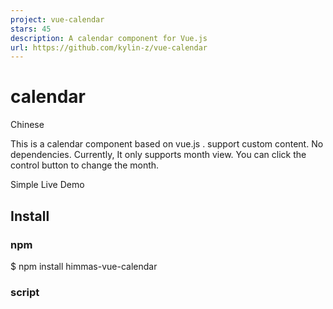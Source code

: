 ```yaml
---
project: vue-calendar
stars: 45
description: A calendar component for Vue.js
url: https://github.com/kylin-z/vue-calendar
---
```


calendar
========

Chinese

This is a calendar component based on vue.js . support custom content. No dependencies. Currently, It only supports month view. You can click the control button to change the month.

Simple Live Demo

Install
-------

### npm

$ npm install himmas-vue-calendar

### script

<script src\='dist/vue-calendar.js'\>

Usage
-----

### Global Registration

//main.js
import Vue from 'vue'
import App from './App.vue'
//...

import Calendar from 'himmas-vue-calendar'
Vue.use(Calendar)

//...

new Vue({
  el: '#app',
  render: h \=> h(App)
})

<!--app.vue-->
<template\>
  <div id\="app"\>
    <!-- 'kl-' prefix -->
    <kl-calendar height\="800px" width\="800px"/>
  </div\>
</template\>

<script\>

  export default {
    name: 'App'
  }
</script\>

### Local Registration

<!--app.vue-->
<template\>
  <div id\="app"\>
    <calendar height\="800px" width\="800px"/>
  </div\>
</template\>

<script\>
  import Calendar from 'himmas-vue-calendar'
  export default {
    name: 'App',
    components:{Calendar}
  }
</script\>

Attributes
----------

Attribute

Description

Type

Accepted Values

Default

width

Calendar's width

String

\-

100%

height

Calendar's height

String

\-

100%

border

whether Calendar has vertical border

Boolean

true/false

true

default-date

default render date

Date,String

anything accepted by new Date()

new Date()

show-lunar

whether lunar info is visible.if `render-content` has been defined, this attribute does not work)

Boolean

true/false

true

show-festival

whether festival is visible.if `render-content` has been defined, this attribute does not work

Boolean

true/false

true

show-term

whether solar terms is visible.if `render-content` has been defined, this attribute does not work

Boolean

true/false

true

week-count

the number of weeks

Number

\-

6

week-title-align

the alignment of head information

String

left/right/center

right

week-title

head content

Array

\-

\['周日', '周一', '周二', '周三', '周四', '周五', '周六'\]

render-content

render function for date, support jsx

Function(h,date)

\-

show-title

whether title bar is visible

Boolean

true/false

true

show-control-btn

whether right control btn group is visible.if `render-title` has been defined, this attribute does not work

Boolean

true/false

true

render-title

render function for title bar, support jsx

Function(h,year,month)

\-

before-render

callback before rendering

Function(year,month,next)

\-

Events
------

Event

Description

params

year-change

This event will be fired when the currently rendered year changes

year,month

month-change

This event will be fired when the currently rendered month changes

year,month

date-click

This event will be fired when you click a date

date

Methods
-------

Method

Description

params

renderThisMonth

render a month

year, month

getRenderedMonth

get the currently rendered month information

date
----

`render-content` second param `date`

Key

Description

date

Date Object

year

year

month

the month of the year

day

the day of the month

weekDay

the day of the week(0-6)

lunar

lunar info

festival

festival

term

solar term

isToday

isToday

isWeekend

isWeekend

isOtherMonthDay

whether it belongs to the current rendering month

renderYear

the current rendering year

renderMonth

the current month is rendered

isDefaultDate

isDefaultDate

example
-------

-   default
    
-   custom example
    
    <!DOCTYPE html\>
    <html lang\="en"\>
    <head\>
      <meta charset\="UTF-8"\>
      <title\>Title</title\>
    </head\>
    <style\>
      .date-box {
        position: absolute;
        width: 100%;
        height: 100%;
        display: flex;
        flex-direction: column;
        box-sizing: border-box;
      }
      .first-info{
        flex: 1;
        display: flex;
        align-items: flex-end;
        justify-content: center;
        font-size: 18px;
        font-weight: bold;
      }
      .second-info{
        flex: 1;
        display: flex;
        justify-content: center;
        color: #999;
        font-size: 12px;
      }
      .second-info.festival{
        color: #f43;
      }
      .sign{
        display: none;
        position: absolute;
        top: 0;
        left: 0;
        background: #f43;
        width: 20px;
        height: 20px;
        color: #fff;
        line-height: 20px;
        text-align: center;
      }
      .date-box.today{
        background: #fb0;
        color: #fff;
      }
      .date-box.today .second-info{
        color: #fff;
      }
      .weekend{
        background: #f6f8fa;
      }
      .holiday .sign{
        display: block;
      }
      .date-box.other-month .second-info,.date-box.other-month .first-info{
        color: #999;
      }
      .date-box:hover{
        border: 3px solid #fb0;
      }
      .title-box{
        font-size: 20px;
      }
    </style\>
    <body\>
    <script src\="./lib/vue.min.js"\></script\>
    <script src\="../dist/vue-calendar.js"\></script\>
    <div id\="app"\>
      <kl-calendar width\="600px" height\="500px"
                   :render-content\="renderContent"
                   :week-title\="weekTitle"
                   :border\="false"
                   :before-render\="beforeRender"
                   @year-change\="changeHandle"
                   @month-change\="changeHandle"
                   :render-title\="renderTitle"
    
      />
    </div\>
    <script\>
    
      Vue.use(Calendar)
    
      new Vue({
        el: '#app',
        data() {
          return {
            weekTitle: \['日', '一', '二', '三', '四', '五', '六'\],
            holiday: \[
              '2018-01-01',
              '2018-02-15',
              '2018-02-16',
              '2018-02-17',
              '2018-02-18',
              '2018-02-19',
              '2018-02-20',
              '2018-02-21',
            \]
          }
        },
        methods: {
          twoDigit:function(num){ return ('000'+num).slice(\-2) },
          renderTitle(h,year,month){
            return h('div', {
              class: {
                'title-box': true
              }
            },\[
              h('span',{},year+'年'),
              h('span',{},month+'月')
            \])
          },
          renderContent(h, data) {
            var {isToday,isWeekend,isOtherMonthDay, year, day, month, renderYear, renderMonth, lunar, weekDay, festival, term} \= data
    
            // lunar对象中存有农历数据
            var {lunarDayChiness} \= lunar
    
            //第二行展示的数据的优先级为 节日>节气>农历日
            var secondInfo \= festival ?
              festival : (term ? term : (lunarDayChiness || ''))
    
            var dateStr \= \`${year}\-${this.twoDigit(month)}\-${this.twoDigit(day)}\`
    
            var isHoliday \= (!!~this.holiday.indexOf(dateStr)) || isWeekend
    
            return h('div', {
              class: {
                'date-box': true,
                'today':isToday,
                'weekend':isWeekend,
                'holiday':isHoliday,
                'other-month':isOtherMonthDay
              }
            }, \[h('div',{
              class: {
                'first-info': true
              }
            },day),h('div',{
              class: {
                'second-info': true,
                'festival':festival
              }
            },secondInfo),h('div',{
              class: {
                'sign': true
              }
            },'休')\])
          },
          beforeRender(year,month,next){
            console.log('before-render',year,month)
            next()
          },
          changeHandle(year,month){
            console.log('change',year,month)
          }
        }
      })
    </script\>
    </body\>
    </html\>
    

tips
----

-   IE9- not support
-   based on vue.js v2.1.5+

Build Setup
-----------

# install dependencies
npm install

# serve with hot reload at localhost:8080
npm run dev

# build for production with minification
npm run build
